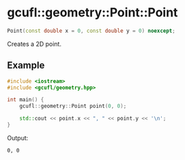 # gcufl::geometry::Point::Point
```cpp
Point(const double x = 0, const double y = 0) noexcept;
```
Creates a 2D point.
## Example
```cpp
#include <iostream>
#include <gcufl/geometry.hpp>

int main() {
	gcufl::geometry::Point point(0, 0);

	std::cout << point.x << ", " << point.y << '\n';
}
```
Output:
```
0, 0
```
